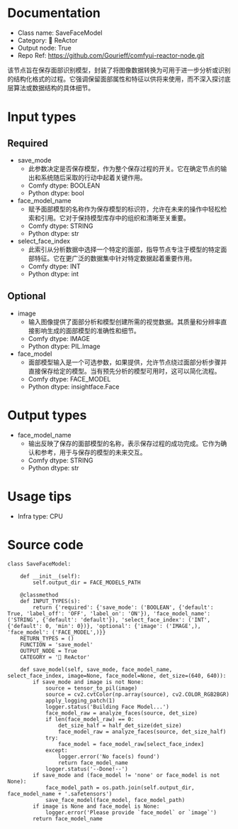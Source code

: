 # Documentation
- Class name: SaveFaceModel
- Category: 🌌 ReActor
- Output node: True
- Repo Ref: https://github.com/Gourieff/comfyui-reactor-node.git

该节点旨在保存面部识别模型，封装了将图像数据转换为可用于进一步分析或识别的结构化格式的过程。它强调保留面部属性和特征以供将来使用，而不深入探讨底层算法或数据结构的具体细节。

# Input types
## Required
- save_mode
    - 此参数决定是否保存模型，作为整个保存过程的开关。它在确定节点的输出和系统随后采取的行动中起着关键作用。
    - Comfy dtype: BOOLEAN
    - Python dtype: bool
- face_model_name
    - 赋予面部模型的名称作为保存模型的标识符，允许在未来的操作中轻松检索和引用。它对于保持模型库存中的组织和清晰至关重要。
    - Comfy dtype: STRING
    - Python dtype: str
- select_face_index
    - 此索引从分析数据中选择一个特定的面部，指导节点专注于模型的特定面部特征。它在更广泛的数据集中针对特定数据起着重要作用。
    - Comfy dtype: INT
    - Python dtype: int
## Optional
- image
    - 输入图像提供了面部分析和模型创建所需的视觉数据。其质量和分辨率直接影响生成的面部模型的准确性和细节。
    - Comfy dtype: IMAGE
    - Python dtype: PIL.Image
- face_model
    - 面部模型输入是一个可选参数，如果提供，允许节点绕过面部分析步骤并直接保存给定的模型。当有预先分析的模型可用时，这可以简化流程。
    - Comfy dtype: FACE_MODEL
    - Python dtype: insightface.Face

# Output types
- face_model_name
    - 输出反映了保存的面部模型的名称，表示保存过程的成功完成。它作为确认和参考，用于与保存的模型的未来交互。
    - Comfy dtype: STRING
    - Python dtype: str

# Usage tips
- Infra type: CPU

# Source code
```
class SaveFaceModel:

    def __init__(self):
        self.output_dir = FACE_MODELS_PATH

    @classmethod
    def INPUT_TYPES(s):
        return {'required': {'save_mode': ('BOOLEAN', {'default': True, 'label_off': 'OFF', 'label_on': 'ON'}), 'face_model_name': ('STRING', {'default': 'default'}), 'select_face_index': ('INT', {'default': 0, 'min': 0})}, 'optional': {'image': ('IMAGE',), 'face_model': ('FACE_MODEL',)}}
    RETURN_TYPES = ()
    FUNCTION = 'save_model'
    OUTPUT_NODE = True
    CATEGORY = '🌌 ReActor'

    def save_model(self, save_mode, face_model_name, select_face_index, image=None, face_model=None, det_size=(640, 640)):
        if save_mode and image is not None:
            source = tensor_to_pil(image)
            source = cv2.cvtColor(np.array(source), cv2.COLOR_RGB2BGR)
            apply_logging_patch(1)
            logger.status('Building Face Model...')
            face_model_raw = analyze_faces(source, det_size)
            if len(face_model_raw) == 0:
                det_size_half = half_det_size(det_size)
                face_model_raw = analyze_faces(source, det_size_half)
            try:
                face_model = face_model_raw[select_face_index]
            except:
                logger.error('No face(s) found')
                return face_model_name
            logger.status('--Done!--')
        if save_mode and (face_model != 'none' or face_model is not None):
            face_model_path = os.path.join(self.output_dir, face_model_name + '.safetensors')
            save_face_model(face_model, face_model_path)
        if image is None and face_model is None:
            logger.error('Please provide `face_model` or `image`')
        return face_model_name
```